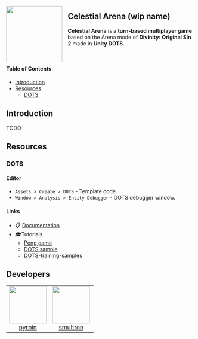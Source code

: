 <a href="#"><img id="#logo" align="left" src="https://via.placeholder.com/100" width="150" height="150" style="margin-right: 15px;"></a>

## Celestial Arena (wip name)

**Celestial Arena** is a **turn-based multiplayer game** based on the Arena mode of **Divinity: Original Sin 2** made in **Unity DOTS**.

<br>

#### Table of Contents

- [Introduction](#Introduction)
- [Resources](#Resources)
  - [DOTS](#DOTS)

## Introduction
TODO
## Resources

### DOTS
#### Editor
- `Assets > Create > DOTS` - Template code.
- `Window > Analysis > Entity Debugger` - DOTS debugger window.
#### Links
- 📋 [Documentation](https://docs.unity3d.com/Packages/com.unity.entities@0.7/manual/ecs_core.html)
- 🎓Tutorials
  - [Pong game](https://www.youtube.com/watch?v=a9AUXNFBWt4)
  - [DOTS sample](https://github.com/Unity-Technologies/DOTSSample)
  - [DOTS-training-samples](https://github.com/Unity-Technologies/DOTS-training-samples)

## Developers

<table>
  <tbody>
    <tr>
      <td align="center" valign="top">
        <a href="https://github.com/pyrbin">
            <img width="100" height="100" src="https://github.com/pyrbin.png?s=100">
            <br>
            pyrbin
        </a>
      </td>
      <td align="center" valign="top" style="padding-right:10px">
        <a href="https://github.com/smultronbusken">
            <img width="100" height="100" src="https://github.com/smultronbusken.png?s=100">
            <br>
            smultron
        </a>
      </td>
    </tr>
  </tbody>
</table>
